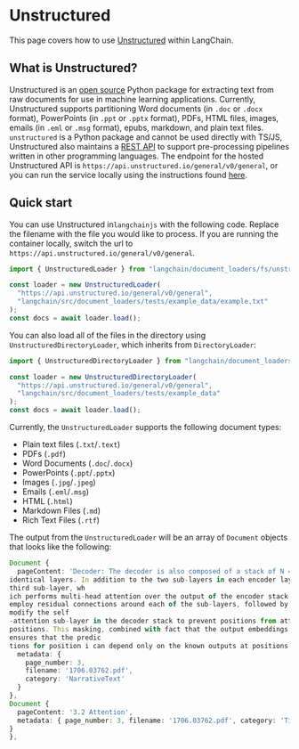 # Unstructured

This page covers how to use [Unstructured](https://unstructured.io) within LangChain.

## What is Unstructured?

Unstructured is an [open source](https://github.com/Unstructured-IO/unstructured) Python package
for extracting text from raw documents for use in machine learning applications. Currently,
Unstructured supports partitioning Word documents (in `.doc` or `.docx` format),
PowerPoints (in `.ppt` or `.pptx` format), PDFs, HTML files, images,
emails (in `.eml` or `.msg` format), epubs, markdown, and plain text files.
`unstructured` is a Python package and cannot be used directly with TS/JS, Unstructured
also maintains a [REST API](https://github.com/Unstructured-IO/unstructured-api) to support
pre-processing pipelines written in other programming languages. The endpoint for the
hosted Unstructured API is `https://api.unstructured.io/general/v0/general`, or you can run
the service locally using the instructions found
[here](https://github.com/Unstructured-IO/unstructured-api#dizzy-instructions-for-using-the-docker-image).

## Quick start

You can use Unstructured in`langchainjs` with the following code.
Replace the filename with the file you would like to process.
If you are running the container locally, switch the url to
`https://api.unstructured.io/general/v0/general`.

```typescript
import { UnstructuredLoader } from "langchain/document_loaders/fs/unstructured";

const loader = new UnstructuredLoader(
  "https://api.unstructured.io/general/v0/general",
  "langchain/src/document_loaders/tests/example_data/example.txt"
);
const docs = await loader.load();
```

You can also load all of the files in the directory using `UnstructuredDirectoryLoader`,
which inherits from `DirectoryLoader`:

```typescript
import { UnstructuredDirectoryLoader } from "langchain/document_loaders/fs/unstructured";

const loader = new UnstructuredDirectoryLoader(
  "https://api.unstructured.io/general/v0/general",
  "langchain/src/document_loaders/tests/example_data"
);
const docs = await loader.load();
```

Currently, the `UnstructuredLoader` supports the following document types:

- Plain text files (`.txt`/`.text`)
- PDFs (`.pdf`)
- Word Documents (`.doc`/`.docx`)
- PowerPoints (`.ppt`/`.pptx`)
- Images (`.jpg`/`.jpeg`)
- Emails (`.eml`/`.msg`)
- HTML (`.html`)
- Markdown Files (`.md`)
- Rich Text Files (`.rtf`)

The output from the `UnstructuredLoader` will be an array of `Document` objects that looks
like the following:

```typescript
Document {
  pageContent: 'Decoder: The decoder is also composed of a stack of N = 6
identical layers. In addition to the two sub-layers in each encoder layer, the decoder inserts a
third sub-layer, wh
ich performs multi-head attention over the output of the encoder stack. Similar to the encoder, we
employ residual connections around each of the sub-layers, followed by layer normalization. We also
modify the self
-attention sub-layer in the decoder stack to prevent positions from attending to subsequent
positions. This masking, combined with fact that the output embeddings are offset by one position,
ensures that the predic
tions for position i can depend only on the known outputs at positions less than i.',
  metadata: {
    page_number: 3,
    filename: '1706.03762.pdf',
    category: 'NarrativeText'
  }
},
Document {
  pageContent: '3.2 Attention',
  metadata: { page_number: 3, filename: '1706.03762.pdf', category: 'Title'
}
},
```

